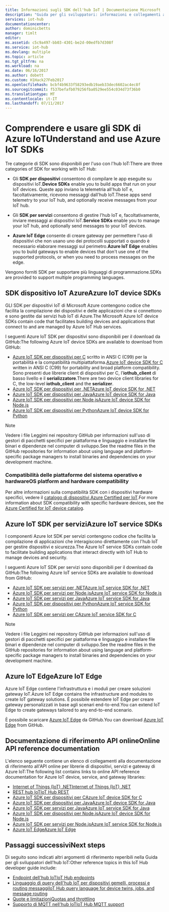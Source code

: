 ```yaml
---
title: Informazioni sugli SDK dell'hub IoT | Documentazione Microsoft
description: "Guida per gli sviluppatori: informazioni e collegamenti ai vari Azure IoT SDK per dispositivi e servizi che è possibile usare per compilare app per dispositivo e app back-end."
services: iot-hub
documentationcenter: 
author: dominicbetts
manager: timlt
editor: 
ms.assetid: c5c9a497-bb03-4301-be2d-00edfb7d308f
ms.service: iot-hub
ms.devlang: multiple
ms.topic: article
ms.tgt_pltfrm: na
ms.workload: na
ms.date: 06/16/2017
ms.author: dobett
ms.custom: H1Hack27Feb2017
ms.openlocfilehash: bcbf4b9633f58293edb19aeb33dec6602ac4ec8f
ms.sourcegitcommit: f537befafb079256fba0529ee554c034d73f36b0
ms.translationtype: MT
ms.contentlocale: it-IT
ms.lasthandoff: 07/11/2017
---
```

# <a name="understand-and-use-azure-iot-sdks"></a><span data-ttu-id="d3481-103">Comprendere e usare gli SDK di Azure IoT</span><span class="sxs-lookup"><span data-stu-id="d3481-103">Understand and use Azure IoT SDKs</span></span>

<span data-ttu-id="d3481-104">Tre categorie di SDK sono disponibili per l'uso con l'hub IoT:</span><span class="sxs-lookup"><span data-stu-id="d3481-104">There are three categories of SDK for working with IoT Hub:</span></span>

* <span data-ttu-id="d3481-105">Gli **SDK per dispositivi** consentono di compilare le app eseguite su dispositivi IoT.</span><span class="sxs-lookup"><span data-stu-id="d3481-105">**Device SDKs** enable you to build apps that run on your IoT devices.</span></span> <span data-ttu-id="d3481-106">Queste app inviano la telemetria all'hub IoT e, facoltativamente, ricevono messaggi dall'hub IoT.</span><span class="sxs-lookup"><span data-stu-id="d3481-106">These apps send telemetry to your IoT hub, and optionally receive messages from your IoT hub.</span></span>

* <span data-ttu-id="d3481-107">Gli **SDK per servizi** consentono di gestire l'hub IoT e, facoltativamente, inviare messaggi ai dispositivi IoT.</span><span class="sxs-lookup"><span data-stu-id="d3481-107">**Service SDKs** enable you to manage your IoT hub, and optionally send messages to your IoT devices.</span></span>

* <span data-ttu-id="d3481-108">**Azure IoT Edge** consente di creare gateway per permettere l'uso di dispositivi che non usano uno dei protocolli supportati o quando è necessario elaborare messaggi sul perimetro.</span><span class="sxs-lookup"><span data-stu-id="d3481-108">**Azure IoT Edge** enables you to build gateways to enable devices that don't use one of the supported protocols, or when you need to process messages on the edge.</span></span>

<span data-ttu-id="d3481-109">Vengono forniti SDK per supportare più linguaggi di programmazione.</span><span class="sxs-lookup"><span data-stu-id="d3481-109">SDKs are provided to support multiple programming languages.</span></span>

## <a name="azure-iot-device-sdks"></a><span data-ttu-id="d3481-110">SDK dispositivo IoT Azure</span><span class="sxs-lookup"><span data-stu-id="d3481-110">Azure IoT device SDKs</span></span>

<span data-ttu-id="d3481-111">GLI SDK per dispositivi IoT di Microsoft Azure contengono codice che facilita la compilazione dei dispositivi e delle applicazioni che si connettono e sono gestite dai servizi hub IoT di Azure.</span><span class="sxs-lookup"><span data-stu-id="d3481-111">The Microsoft Azure IoT device SDKs contain code that facilitates building devices and applications that connect to and are managed by Azure IoT Hub services.</span></span>

<span data-ttu-id="d3481-112">I seguenti Azure IoT SDK per dispositivi sono disponibili per il download da GitHub:</span><span class="sxs-lookup"><span data-stu-id="d3481-112">The following Azure IoT device SDKs are available to download from GitHub:</span></span>

* <span data-ttu-id="d3481-113">[Azure IoT SDK per dispositivi per C][lnk-c-device-sdk] scritto in ANSI C (C99) per la portabilità e la compatibilità multipiattaforma.</span><span class="sxs-lookup"><span data-stu-id="d3481-113">[Azure IoT device SDK for C][lnk-c-device-sdk] written in ANSI C (C99) for portability and broad platform compatibility.</span></span> <span data-ttu-id="d3481-114">Sono presenti due librerie client di dispositivi per C, l'**iothub_client** di basso livello e il **serializzatore**.</span><span class="sxs-lookup"><span data-stu-id="d3481-114">There are two device client libraries for C, the low-level **iothub_client** and the **serializer**.</span></span>
* <span data-ttu-id="d3481-115">[Azure IoT SDK per dispositivi per .NET][lnk-dotnet-device-sdk]</span><span class="sxs-lookup"><span data-stu-id="d3481-115">[Azure IoT device SDK for .NET][lnk-dotnet-device-sdk]</span></span>
* <span data-ttu-id="d3481-116">[Azure IoT SDK per dispositivi per Java][lnk-java-device-sdk]</span><span class="sxs-lookup"><span data-stu-id="d3481-116">[Azure IoT device SDK for Java][lnk-java-device-sdk]</span></span>
* <span data-ttu-id="d3481-117">[Azure IoT SDK per dispositivi per Node.js][lnk-node-device-sdk]</span><span class="sxs-lookup"><span data-stu-id="d3481-117">[Azure IoT device SDK for Node.js][lnk-node-device-sdk]</span></span>
* <span data-ttu-id="d3481-118">[Azure IoT SDK per dispositivi per Python][lnk-python-device-sdk]</span><span class="sxs-lookup"><span data-stu-id="d3481-118">[Azure IoT device SDK for Python][lnk-python-device-sdk]</span></span>

> [!NOTE]
> <span data-ttu-id="d3481-119">Vedere i file Leggimi nei repository GitHub per informazioni sull'uso di gestori di pacchetti specifici per piattaforma e linguaggio e installare file binari e dipendenze nel computer di sviluppo.</span><span class="sxs-lookup"><span data-stu-id="d3481-119">See the readme files in the GitHub repositories for information about using language and platform-specific package managers to install binaries and dependencies on your development machine.</span></span>
> 
> 

### <a name="os-platform-and-hardware-compatibility"></a><span data-ttu-id="d3481-120">Compatibilità delle piattaforme del sistema operativo e hardware</span><span class="sxs-lookup"><span data-stu-id="d3481-120">OS platform and hardware compatibility</span></span>

<span data-ttu-id="d3481-121">Per altre informazioni sulla compatibilità SDK con i dispositivi hardware specifici, vedere il [catalogo di dispositivi Azure Certified per IoT][lnk-certified].</span><span class="sxs-lookup"><span data-stu-id="d3481-121">For more information about SDK compatibility with specific hardware devices, see the [Azure Certified for IoT device catalog][lnk-certified].</span></span>

## <a name="azure-iot-service-sdks"></a><span data-ttu-id="d3481-122">Azure IoT SDK per servizi</span><span class="sxs-lookup"><span data-stu-id="d3481-122">Azure IoT service SDKs</span></span>

<span data-ttu-id="d3481-123">I componenti Azure Iot SDK per servizi contengono codice che facilita la compilazione di applicazioni che interagiscono direttamente con l'hub IoT per gestire dispositivi e sicurezza.</span><span class="sxs-lookup"><span data-stu-id="d3481-123">The Azure IoT service SDKs contain code to facilitate building applications that interact directly with IoT Hub to manage devices and security.</span></span>

<span data-ttu-id="d3481-124">I seguenti Azure IoT SDK per servizi sono disponibili per il download da GitHub:</span><span class="sxs-lookup"><span data-stu-id="d3481-124">The following Azure IoT service SDKs are available to download from GitHub:</span></span>

* <span data-ttu-id="d3481-125">[Azure IoT SDK per servizi per .NET][lnk-dotnet-service-sdk]</span><span class="sxs-lookup"><span data-stu-id="d3481-125">[Azure IoT service SDK for .NET][lnk-dotnet-service-sdk]</span></span>
* <span data-ttu-id="d3481-126">[Azure IoT SDK per servizi per Node.js][lnk-node-service-sdk]</span><span class="sxs-lookup"><span data-stu-id="d3481-126">[Azure IoT service SDK for Node.js][lnk-node-service-sdk]</span></span>
* <span data-ttu-id="d3481-127">[Azure IoT SDK per servizi per Java][lnk-java-service-sdk]</span><span class="sxs-lookup"><span data-stu-id="d3481-127">[Azure IoT service SDK for Java][lnk-java-service-sdk]</span></span>
* <span data-ttu-id="d3481-128">[Azure IoT SDK per dispositivi per Python][lnk-python-service-sdk]</span><span class="sxs-lookup"><span data-stu-id="d3481-128">[Azure IoT service SDK for Python][lnk-python-service-sdk]</span></span>
* <span data-ttu-id="d3481-129">[Azure IoT SDK per servizi per C][lnk-c-service-sdk]</span><span class="sxs-lookup"><span data-stu-id="d3481-129">[Azure IoT service SDK for C][lnk-c-service-sdk]</span></span>

> [!NOTE]
> <span data-ttu-id="d3481-130">Vedere i file Leggimi nei repository GitHub per informazioni sull'uso di gestori di pacchetti specifici per piattaforma e linguaggio e installare file binari e dipendenze nel computer di sviluppo.</span><span class="sxs-lookup"><span data-stu-id="d3481-130">See the readme files in the GitHub repositories for information about using language and platform-specific package managers to install binaries and dependencies on your development machine.</span></span>

## <a name="azure-iot-edge"></a><span data-ttu-id="d3481-131">Azure IoT Edge</span><span class="sxs-lookup"><span data-stu-id="d3481-131">Azure IoT Edge</span></span>

<span data-ttu-id="d3481-132">Azure IoT Edge contiene l'infrastruttura e i moduli per creare soluzioni gateway IoT.</span><span class="sxs-lookup"><span data-stu-id="d3481-132">Azure IoT Edge contains the infrastructure and modules to create IoT gateway solutions.</span></span> <span data-ttu-id="d3481-133">È possibile estendere IoT Edge per creare gateway personalizzati in base agli scenari end-to-end.</span><span class="sxs-lookup"><span data-stu-id="d3481-133">You can extend IoT Edge to create gateways tailored to any end-to-end scenario.</span></span>

<span data-ttu-id="d3481-134">È possibile scaricare [Azure IoT Edge][lnk-iot-edge] da GitHub.</span><span class="sxs-lookup"><span data-stu-id="d3481-134">You can download [Azure IoT Edge][lnk-iot-edge] from GitHub.</span></span>

## <a name="online-api-reference-documentation"></a><span data-ttu-id="d3481-135">Documentazione di riferimento API online</span><span class="sxs-lookup"><span data-stu-id="d3481-135">Online API reference documentation</span></span>

<span data-ttu-id="d3481-136">L'elenco seguente contiene un elenco di collegamenti alla documentazione di riferimento all'API online per librerie di dispositivi, servizi e gateway di Azure IoT:</span><span class="sxs-lookup"><span data-stu-id="d3481-136">The following list contains links to online API reference documentation for Azure IoT device, service, and gateway libraries:</span></span>

* <span data-ttu-id="d3481-137">[Internet of Things (IoT) .NET][lnk-dotnet-ref]</span><span class="sxs-lookup"><span data-stu-id="d3481-137">[Internet of Things (IoT) .NET][lnk-dotnet-ref]</span></span>
* <span data-ttu-id="d3481-138">[REST hub IoT][lnk-rest-ref]</span><span class="sxs-lookup"><span data-stu-id="d3481-138">[IoT Hub REST][lnk-rest-ref]</span></span>
* <span data-ttu-id="d3481-139">[Azure IoT SDK per dispositivi per C][lnk-c-ref]</span><span class="sxs-lookup"><span data-stu-id="d3481-139">[Azure IoT device SDK for C][lnk-c-ref]</span></span>
* <span data-ttu-id="d3481-140">[Azure IoT SDK per dispositivi per Java][lnk-java-ref]</span><span class="sxs-lookup"><span data-stu-id="d3481-140">[Azure IoT device SDK for Java][lnk-java-ref]</span></span>
* <span data-ttu-id="d3481-141">[Azure IoT SDK per servizi per Java][lnk-java-service-ref]</span><span class="sxs-lookup"><span data-stu-id="d3481-141">[Azure IoT service SDK for Java][lnk-java-service-ref]</span></span>
* <span data-ttu-id="d3481-142">[Azure IoT SDK per dispositivi per Node.js][lnk-node-ref]</span><span class="sxs-lookup"><span data-stu-id="d3481-142">[Azure IoT device SDK for Node.js][lnk-node-ref]</span></span>
* <span data-ttu-id="d3481-143">[Azure IoT SDK per servizi per Node.js][lnk-node-service-ref]</span><span class="sxs-lookup"><span data-stu-id="d3481-143">[Azure IoT service SDK for Node.js][lnk-node-service-ref]</span></span>
* <span data-ttu-id="d3481-144">[Azure IoT Edge][lnk-gateway-ref]</span><span class="sxs-lookup"><span data-stu-id="d3481-144">[Azure IoT Edge][lnk-gateway-ref]</span></span>

## <a name="next-steps"></a><span data-ttu-id="d3481-145">Passaggi successivi</span><span class="sxs-lookup"><span data-stu-id="d3481-145">Next steps</span></span>

<span data-ttu-id="d3481-146">Di seguito sono indicati altri argomenti di riferimento reperibili nella Guida per gli sviluppatori dell'hub IoT:</span><span class="sxs-lookup"><span data-stu-id="d3481-146">Other reference topics in this IoT Hub developer guide include:</span></span>

* <span data-ttu-id="d3481-147">[Endpoint dell'hub IoT][lnk-devguide-endpoints]</span><span class="sxs-lookup"><span data-stu-id="d3481-147">[IoT Hub endpoints][lnk-devguide-endpoints]</span></span>
* <span data-ttu-id="d3481-148">[Linguaggio di query dell'hub IoT per dispositivi gemelli, processi e routing messaggi][lnk-devguide-query]</span><span class="sxs-lookup"><span data-stu-id="d3481-148">[IoT Hub query language for device twins, jobs, and message routing][lnk-devguide-query]</span></span>
* <span data-ttu-id="d3481-149">[Quote e limitazioni][lnk-devguide-quotas]</span><span class="sxs-lookup"><span data-stu-id="d3481-149">[Quotas and throttling][lnk-devguide-quotas]</span></span>
* <span data-ttu-id="d3481-150">[Supporto di MQTT nell'hub IoT][lnk-devguide-mqtt]</span><span class="sxs-lookup"><span data-stu-id="d3481-150">[IoT Hub MQTT support][lnk-devguide-mqtt]</span></span>

<!-- Links and images -->

[lnk-c-device-sdk]: https://github.com/Azure/azure-iot-sdk-c
[lnk-c-service-sdk]: https://github.com/Azure/azure-iot-sdk-c/tree/master/iothub_service_client
[lnk-dotnet-device-sdk]: https://github.com/Azure/azure-iot-sdk-csharp/tree/master/device
[lnk-java-device-sdk]: https://github.com/Azure/azure-iot-sdk-java/tree/master/device
[lnk-dotnet-service-sdk]: https://github.com/Azure/azure-iot-sdk-csharp/tree/master/service
[lnk-java-service-sdk]: https://github.com/Azure/azure-iot-sdk-java/tree/master/service
[lnk-node-device-sdk]: https://github.com/Azure/azure-iot-sdk-node/tree/master/device
[lnk-node-service-sdk]: https://github.com/Azure/azure-iot-sdk-node/tree/master/service
[lnk-python-device-sdk]: https://github.com/Azure/azure-iot-sdk-python/tree/master/device
[lnk-python-service-sdk]: https://github.com/Azure/azure-iot-sdk-python/tree/master/service
[lnk-certified]: https://catalog.azureiotsuite.com/
[lnk-iot-edge]: https://github.com/Azure/iot-edge

[lnk-dotnet-ref]: https://docs.microsoft.com/dotnet/api/microsoft.azure.devices
[lnk-c-ref]: https://azure.github.io/azure-iot-sdk-c/index.html
[lnk-java-ref]: https://docs.microsoft.com/java/api/com.microsoft.azure.sdk.iot.device
[lnk-node-ref]: https://azure.github.io/azure-iot-sdk-node/
[lnk-rest-ref]: https://docs.microsoft.com/rest/api/iothub/
[lnk-java-service-ref]: https://docs.microsoft.com/java/api/com.microsoft.azure.sdk.iot.service.auth
[lnk-node-service-ref]: https://azure.github.io/azure-iot-sdk-node/
[lnk-gateway-ref]: http://azure.github.io/iot-edge/api_reference/c/html/

[lnk-devguide-endpoints]: iot-hub-devguide-endpoints.md
[lnk-devguide-quotas]: iot-hub-devguide-quotas-throttling.md
[lnk-devguide-query]: iot-hub-devguide-query-language.md
[lnk-devguide-mqtt]: iot-hub-mqtt-support.md
